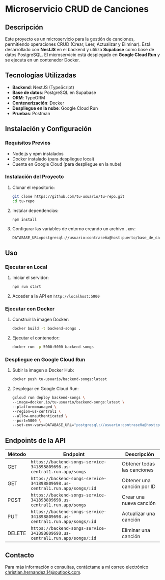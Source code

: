 # Microservicio CRUD de Canciones

## Descripción
Este proyecto es un microservicio para la gestión de canciones, permitiendo operaciones CRUD (Crear, Leer, Actualizar y Eliminar). Está desarrollado con **NestJS** en el backend y utiliza **Supabase** como base de datos PostgreSQL. El microservicio está desplegado en **Google Cloud Run** y se ejecuta en un contenedor Docker.

## Tecnologías Utilizadas
- **Backend**: NestJS (TypeScript)
- **Base de datos**: PostgreSQL en Supabase
- **ORM**: TypeORM
- **Contenerización**: Docker
- **Despliegue en la nube**: Google Cloud Run
- **Pruebas**: Postman

## Instalación y Configuración
### Requisitos Previos
- Node.js y npm instalados
- Docker instalado (para despliegue local)
- Cuenta en Google Cloud (para despliegue en la nube)

### Instalación del Proyecto
1. Clonar el repositorio:
   ```bash
   git clone https://github.com/tu-usuario/tu-repo.git
   cd tu-repo
   ```
2. Instalar dependencias:
   ```bash
   npm install
   ```
3. Configurar las variables de entorno creando un archivo `.env`:
   ```plaintext
   DATABASE_URL=postgresql://usuario:contraseña@host:puerto/base_de_datos
   ```

## Uso
### Ejecutar en Local
1. Iniciar el servidor:
   ```bash
   npm run start
   ```
2. Acceder a la API en `http://localhost:5000`

### Ejecutar con Docker
1. Construir la imagen Docker:
   ```bash
   docker build -t backend-songs .
   ```
2. Ejecutar el contenedor:
   ```bash
   docker run -p 5000:5000 backend-songs
   ```

### Despliegue en Google Cloud Run
1. Subir la imagen a Docker Hub:
   ```bash
   docker push tu-usuario/backend-songs:latest
   ```
2. Desplegar en Google Cloud Run:
   ```bash
   gcloud run deploy backend-songs \
   --image=docker.io/tu-usuario/backend-songs:latest \
   --platform=managed \
   --region=us-central1 \
   --allow-unauthenticated \
   --port=5000 \
   --set-env-vars=DATABASE_URL="postgresql://usuario:contraseña@host:puerto/base_de_datos"
   ```

## Endpoints de la API
| Método | Endpoint | Descripción |
|--------|---------|-------------|
| GET | `https://backend-songs-service-341898809698.us-central1.run.app/songs` | Obtener todas las canciones |
| GET | `https://backend-songs-service-341898809698.us-central1.run.app/songs/:id` | Obtener una canción por ID |
| POST | `https://backend-songs-service-341898809698.us-central1.run.app/songs` | Crear una nueva canción |
| PUT | `https://backend-songs-service-341898809698.us-central1.run.app/songs/:id` | Actualizar una canción |
| DELETE | `https://backend-songs-service-341898809698.us-central1.run.app/songs/:id` | Eliminar una canción |

## Contacto
Para más información o consultas, contáctame a mi correo electrónico christian.hernandez.14@outlook.com.
